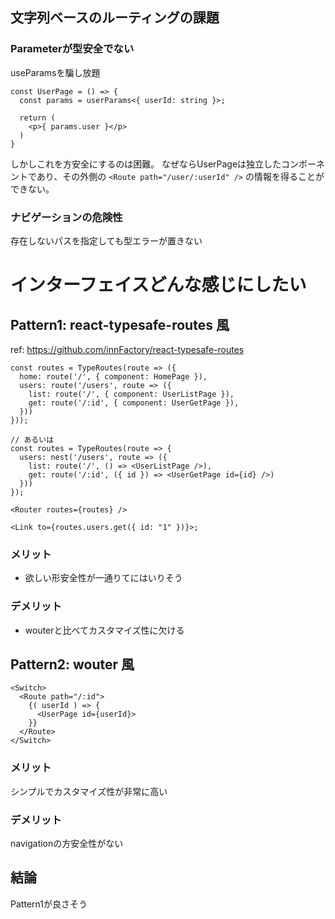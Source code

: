 ## 文字列ベースのルーティングの課題
### Parameterが型安全でない
useParamsを騙し放題

``` page.tsx
const UserPage = () => {
  const params = userParams<{ userId: string }>;

  return (
    <p>{ params.user }</p>
  )
}
```

しかしこれを方安全にするのは困難。
なぜならUserPageは独立したコンポーネントであり、その外側の
`<Route path="/user/:userId" />`
の情報を得ることができない。

### ナビゲーションの危険性
存在しないパスを指定しても型エラーが置きない



# インターフェイスどんな感じにしたい
## Pattern1: react-typesafe-routes 風
ref: https://github.com/innFactory/react-typesafe-routes
``` samp.tsx 
const routes = TypeRoutes(route => ({
  home: route('/', { component: HomePage }),
  users: route('/users', route => ({
    list: route('/', { component: UserListPage }),
    get: route('/:id', { component: UserGetPage }),
  }))
}));

// あるいは
const routes = TypeRoutes(route => {
  users: nest('/users', route => ({
    list: route('/', () => <UserListPage />),
    get: route('/:id', ({ id }) => <UserGetPage id={id} />)
  }))
});

<Router routes={routes} />

<Link to={routes.users.get({ id: "1" })}>;
```
### メリット
- 欲しい形安全性が一通りてにはいりそう

### デメリット
- wouterと比べてカスタマイズ性に欠ける

## Pattern2: wouter 風
``` samp.tsx
<Switch>
  <Route path="/:id">
    {( userId ) => {
      <UserPage id={userId}>
    }}
  </Route>
</Switch>
```

### メリット
シンプルでカスタマイズ性が非常に高い

### デメリット
navigationの方安全性がない


## 結論
Pattern1が良さそう
